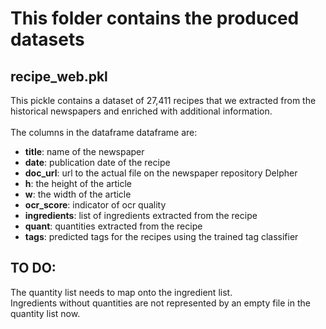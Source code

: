# This folder contains the produced datasets

## recipe_web.pkl
This pickle contains a dataset of 27,411 recipes that we extracted from the historical newspapers and enriched with additional information. <br>
<br>
The columns in the dataframe dataframe are:
* __title__: name of the newspaper
* __date__: publication date of the recipe
* __doc_url__: url to the actual file on the newspaper repository Delpher
* __h__: the height of the article
* __w__: the width of the article
* __ocr_score__: indicator of ocr quality
* __ingredients__: list of ingredients extracted from the recipe
* __quant__: quantities extracted from the recipe
* __tags__: predicted tags for the recipes using the trained tag classifier


## TO DO:
The quantity list needs to map onto the ingredient list. <br>
Ingredients without quantities are not represented by an empty file in the quantity list now.
